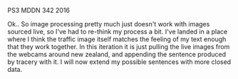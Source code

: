 PS3 MDDN 342 2016

Ok.. So image processing pretty much just doesn't work with images sourced live, so I've had to re-think my process a bit. I've landed in a place where I think the traffic image itself matches the feeling of my text enough that they work together. In this iteration it is just pulling the live images from the webcams around new zealand, and appending the sentence produced by tracery with it. I will now extend my possible sentences with more closed data.